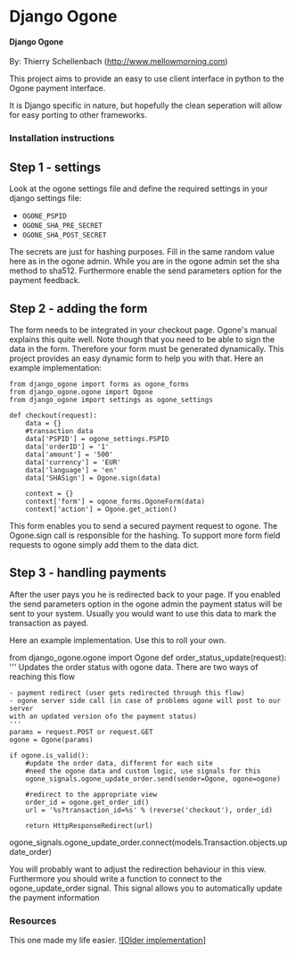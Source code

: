 Django Ogone
========

#### Django Ogone ####

By: Thierry Schellenbach (http://www.mellowmorning.com)

This project aims to provide an easy to use client interface in python to the Ogone payment interface.

It is Django specific in nature, but hopefully the clean seperation will allow for easy porting to other frameworks.

### Installation instructions ###

## Step 1 - settings ##

Look at the ogone settings file and define the required settings in your django settings file:
- `OGONE_PSPID`
- `OGONE_SHA_PRE_SECRET`
- `OGONE_SHA_POST_SECRET`

The secrets are just for hashing purposes. Fill in the same random value here as in the ogone admin.
While you are in the ogone admin set the sha method to sha512.
Furthermore enable the send parameters option for the payment feedback.

## Step 2 - adding the form ##

The form needs to be integrated in your checkout page.
Ogone's manual explains this quite well.
Note though that you need to be able to sign the data in the form.
Therefore your form must be generated dynamically.
This project provides an easy dynamic form to help you with that.
Here an example implementation:


    from django_ogone import forms as ogone_forms
    from django_ogone.ogone import Ogone
    from django_ogone import settings as ogone_settings  

    def checkout(request):
        data = {}
        #transaction data
        data['PSPID'] = ogone_settings.PSPID
        data['orderID'] = '1'
        data['amount'] = '500'
        data['currency'] = 'EUR'
        data['language'] = 'en'
        data['SHASign'] = Ogone.sign(data)
    
        context = {}
        context['form'] = ogone_forms.OgoneForm(data)
        context['action'] = Ogone.get_action()
        

This form enables you to send a secured payment request to ogone.
The Ogone.sign call is responsible for the hashing.
To support more form field requests to ogone simply add them to the data dict. 


## Step 3 - handling payments ##

After the user pays you he is redirected back to your page.
If you enabled the send parameters option in the ogone admin the payment status will be sent to your system.
Usually you would want to use this data to mark the transaction as payed.

Here an example implementation. Use this to roll your own.


from django_ogone.ogone import Ogone
def order_status_update(request):
    '''
    Updates the order status with ogone data.
    There are two ways of reaching this flow
    
    - payment redirect (user gets redirected through this flow)
    - ogone server side call (in case of problems ogone will post to our server
    with an updated version ofo the payment status)
    '''
    params = request.POST or request.GET
    ogone = Ogone(params)
    
    if ogone.is_valid():
        #update the order data, different for each site
        #need the ogone data and custom logic, use signals for this
        ogone_signals.ogone_update_order.send(sender=Ogone, ogone=ogone)
        
        #redirect to the appropriate view
        order_id = ogone.get_order_id()
        url = '%s?transaction_id=%s' % (reverse('checkout'), order_id)
        
        return HttpResponseRedirect(url) 
ogone_signals.ogone_update_order.connect(models.Transaction.objects.update_order)


You will probably want to adjust the redirection behaviour in this view.
Furthermore you should write a function to connect to the ogone_update_order signal.
This signal allows you to automatically update the payment information


### Resources ###

This one made my life easier.
[![Older implementation]](http://github.com/jsmits/django-payment-ogone)
